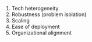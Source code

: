 1. Tech heterogeneity
2. Robustness (problem isolation)
3. Scaling
4. Ease of deployment
5. Organizational alignment